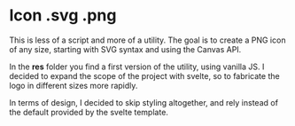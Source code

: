 # Icon .svg .png

This is less of a script and more of a utility. The goal is to create a PNG icon of any size, starting with SVG syntax and using the Canvas API.

In the **res** folder you find a first version of the utility, using vanilla JS. I decided to expand the scope of the project with svelte, so to fabricate the logo in different sizes more rapidly.

In terms of design, I decided to skip styling altogether, and rely instead of the default provided by the svelte template.
